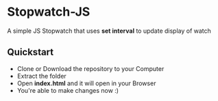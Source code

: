 # Stopwatch-JS
A simple JS Stopwatch that uses **set interval** to update display of watch

## Quickstart
   * Clone or Download the repository to your Computer
   * Extract the folder 
   * Open **index.html** and it will open in your Browser
   * You're able to make changes now :)

